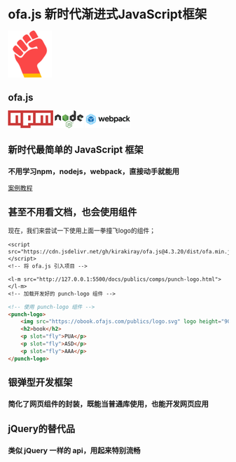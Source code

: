 # ofa.js 新时代渐进式JavaScript框架

<l-m src="https://cdn.jsdelivr.net/npm/obook@2.1.20/blocks/simp-block.html"></l-m>
<l-m src="../publics/comps/punch-logo.html"></l-m>

<simp-block>

<punch-logo style="margin-bottom:32px;">
    <img src="../publics/logo.svg" width="100" logo alt="ofa.js" />
    <h2>ofa.js</h2>
    <img src="../publics/npm-logo.png" slot="fly" height="40" alt="npm" />
    <img src="../publics/nodejs-logo.png" slot="fly" height="40" alt="nodejs" />
    <img src="../publics/webpack-logo.png" slot="fly" height="40" alt="webpack" />
</punch-logo>

## 新时代最简单的 JavaScript 框架

### 不用学习npm，nodejs，webpack，直接动手就能用

[案例教程](./cases/index.md)

</simp-block>

<simp-block>

## 甚至不用看文档，也会使用组件

现在，我们来尝试一下使用上面一拳撞飞logo的组件；

<html-viewer style="width:100%;">

```
<script src="https://cdn.jsdelivr.net/gh/kirakiray/ofa.js@4.3.20/dist/ofa.min.js"></script>
<!-- 将 ofa.js 引入项目 -->
```

```
<l-m src="http://127.0.0.1:5500/docs/publics/comps/punch-logo.html"></l-m>
<!-- 加载开发好的 punch-logo 组件 -->
```

```html
<!-- 使用 punch-logo 组件 -->
<punch-logo>
    <img src="https://obook.ofajs.com/publics/logo.svg" logo height="90" />
    <h2>book</h2>
    <p slot="fly">PUA</p>
    <p slot="fly">ASD</p>
    <p slot="fly">AAA</p>
</punch-logo>
```

</html-viewer>

</simp-block>

<simp-block>

## 银弹型开发框架

### 简化了网页组件的封装，既能当普通库使用，也能开发网页应用

</simp-block>

<simp-block>

## jQuery的替代品

### 类似 jQuery 一样的 api，用起来特别流畅

</simp-block>